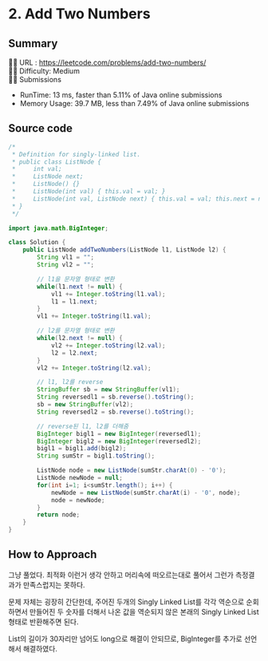 # 2. Add Two Numbers

## Summary

🙇‍♂️ URL : https://leetcode.com/problems/add-two-numbers/  
🤷‍♂️ Difficulty: Medium  
💆‍♂️ Submissions

- RunTime: 13 ms, faster than 5.11% of Java online submissions
- Memory Usage: 39.7 MB, less than 7.49% of Java online submissions

## Source code

```java
/*
 * Definition for singly-linked list.
 * public class ListNode {
 *     int val;
 *     ListNode next;
 *     ListNode() {}
 *     ListNode(int val) { this.val = val; }
 *     ListNode(int val, ListNode next) { this.val = val; this.next = next; }
 * }
 */

import java.math.BigInteger;

class Solution {
    public ListNode addTwoNumbers(ListNode l1, ListNode l2) {
        String vl1 = "";
        String vl2 = "";

        // l1을 문자열 형태로 변환
        while(l1.next != null) {
            vl1 += Integer.toString(l1.val);
            l1 = l1.next;
        }
        vl1 += Integer.toString(l1.val);

        // l2를 문자열 형태로 변환
        while(l2.next != null) {
            vl2 += Integer.toString(l2.val);
            l2 = l2.next;
        }
        vl2 += Integer.toString(l2.val);

        // l1, l2를 reverse
        StringBuffer sb = new StringBuffer(vl1); 
        String reversedl1 = sb.reverse().toString();
        sb = new StringBuffer(vl2); 
        String reversedl2 = sb.reverse().toString();

        // reverse된 l1, l2를 더해줌
        BigInteger bigl1 = new BigInteger(reversedl1);
        BigInteger bigl2 = new BigInteger(reversedl2);
        bigl1 = bigl1.add(bigl2);
        String sumStr = bigl1.toString();

        ListNode node = new ListNode(sumStr.charAt(0) - '0');
        ListNode newNode = null;
        for(int i=1; i<sumStr.length(); i++) {
            newNode = new ListNode(sumStr.charAt(i) - '0', node);
            node = newNode;
        }
        return node;
    }
}
```

## How to Approach

그냥 풀었다. 최적화 이런거 생각 안하고 머리속에 떠오르는대로 풀어서 그런가 측정결과가 만족스럽지는 못하다.

문제 자체는 굉장히 간단한데, 주어진 두개의 Singly Linked List를 각각 역순으로 순회하면서 만들어진 두 숫자를 더해서 나온 값을 역순되지 않은 본래의 Singly Linked List 형태로 반환해주면 된다. 

List의 길이가 30자리만 넘어도 long으로 해결이 안되므로, BigInteger를 추가로 선언해서 해결하였다.
